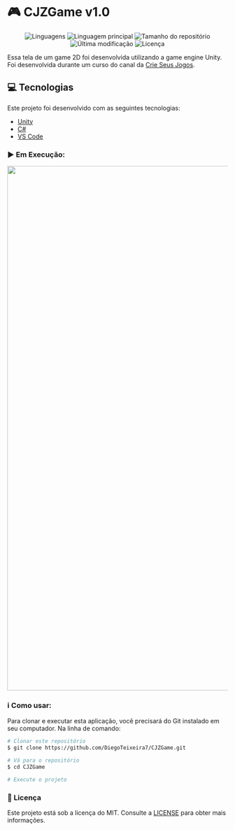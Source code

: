 # :video_game: CJZGame v1.0

<p align="center">
  <img alt="Linguagens" src="https://img.shields.io/github/languages/count/DiegoTeixeira7/CJZGame">
  <img alt="Linguagem principal" src="https://img.shields.io/github/languages/top/DiegoTeixeira7/CJZGame">
  <img alt="Tamanho do repositório" src="https://img.shields.io/github/repo-size/DiegoTeixeira7/CJZGame">
  <img alt="Última modificação" src="https://img.shields.io/github/last-commit/DiegoTeixeira7/CJZGame">
  <img alt="Licença" src="https://img.shields.io/badge/license-MIT-brightgreen">
</p>

Essa tela de um game 2D foi desenvolvida utilizando a game engine Unity. Foi desenvolvida durante um curso do canal
da [Crie Seus Jogos](https://www.youtube.com/channel/UCXxkw9HWPVXVZsi1oTVvKCQ).

## :computer: Tecnologias

Este projeto foi desenvolvido com as seguintes tecnologias:

-  [Unity](https://unity.com/pt)
-  [C#](https://docs.microsoft.com/pt-br/dotnet/csharp/)
-  [VS Code](https://code.visualstudio.com/)

### :arrow_forward: Em Execução:

<p align="center">
 <img alt="Demonstração Game" src="CJZGame.gif" width="1200px" heigth="675px">
</p>

### :information_source: Como usar:

Para clonar e executar esta aplicação, você precisará do Git instalado em seu computador. Na linha de comando:

```bash
# Clonar este repositório
$ git clone https://github.com/DiegoTeixeira7/CJZGame.git

# Vá para o repositório
$ cd CJZGame

# Execute o projeto

```
### :memo: Licença
Este projeto está sob a licença do MIT. Consulte a [LICENSE](LICENSE) para obter mais informações.

